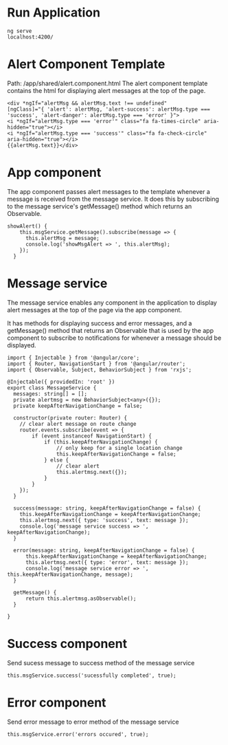 # Run Application
```
ng serve
localhost:4200/
```

# Alert Component Template
Path: /app/shared/alert.component.html
The alert component template contains the html for displaying alert messages at the top of the page.

```
<div *ngIf="alertMsg && alertMsg.text !== undefined"
[ngClass]="{ 'alert': alertMsg, 'alert-success': alertMsg.type === 'success', 'alert-danger': alertMsg.type === 'error' }">
<i *ngIf="alertMsg.type === 'error'" class="fa fa-times-circle" aria-hidden="true"></i>
<i *ngIf="alertMsg.type === 'success'" class="fa fa-check-circle" aria-hidden="true"></i>
{{alertMsg.text}}</div>
```

# App component
The app component passes alert messages to the template whenever a message is received from the message service. It does this by subscribing to the message service's getMessage() method which returns an Observable.

```
showAlert() {
    this.msgService.getMessage().subscribe(message => {
      this.alertMsg = message;
      console.log('showMsgAlert => ', this.alertMsg);
    });
  }
```

  # Message service

The message service enables any component in the application to display alert messages at the top of the page via the app component.

It has methods for displaying success and error messages, and a getMessage() method that returns an Observable that is used by the app component to subscribe to notifications for whenever a message should be displayed.

```
import { Injectable } from '@angular/core';
import { Router, NavigationStart } from '@angular/router';
import { Observable, Subject, BehaviorSubject } from 'rxjs';

@Injectable({ providedIn: 'root' })
export class MessageService {
  messages: string[] = [];
  private alertmsg = new BehaviorSubject<any>({});
  private keepAfterNavigationChange = false;

  constructor(private router: Router) {
    // clear alert message on route change
    router.events.subscribe(event => {
        if (event instanceof NavigationStart) {
            if (this.keepAfterNavigationChange) {
                // only keep for a single location change
                this.keepAfterNavigationChange = false;
            } else {
                // clear alert
                this.alertmsg.next({});
            }
        }
    });
  }

  success(message: string, keepAfterNavigationChange = false) {
    this.keepAfterNavigationChange = keepAfterNavigationChange;
    this.alertmsg.next({ type: 'success', text: message });
    console.log('message service success => ', keepAfterNavigationChange);
  }

  error(message: string, keepAfterNavigationChange = false) {
      this.keepAfterNavigationChange = keepAfterNavigationChange;
      this.alertmsg.next({ type: 'error', text: message });
      console.log('message service error => ', this.keepAfterNavigationChange, message);
  }

  getMessage() {
      return this.alertmsg.asObservable();
  }

}
```

# Success component
Send sucess message to success method of the message service

```
this.msgService.success('sucessfully completed', true);
```


# Error component
Send error message to error method of the message service

```
this.msgService.error('errors occured', true);
```

